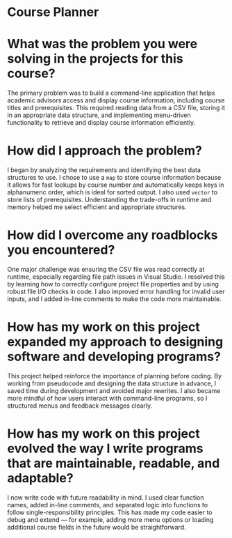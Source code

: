 # Course Planner
# What was the problem you were solving in the projects for this course?
The primary problem was to build a command-line application that helps academic advisors access and display course information, including course titles and prerequisites. This required reading data from a CSV file, storing it in an appropriate data structure, and implementing menu-driven functionality to retrieve and display course information efficiently.

# How did I approach the problem? 
I began by analyzing the requirements and identifying the best data structures to use. I chose to use a `map` to store course information because it allows for fast lookups by course number and automatically keeps keys in alphanumeric order, which is ideal for sorted output. I also used `vector` to store lists of prerequisites. Understanding the trade-offs in runtime and memory helped me select efficient and appropriate structures.

# How did I overcome any roadblocks you encountered?
One major challenge was ensuring the CSV file was read correctly at runtime, especially regarding file path issues in Visual Studio. I resolved this by learning how to correctly configure project file properties and by using robust file I/O checks in code. I also improved error handling for invalid user inputs, and I added in-line comments to make the code more maintainable.

# How has my work on this project expanded my approach to designing software and developing programs?
This project helped reinforce the importance of planning before coding. By working from pseudocode and designing the data structure in advance, I saved time during development and avoided major rewrites. I also became more mindful of how users interact with command-line programs, so I structured menus and feedback messages clearly.

# How has my work on this project evolved the way I write programs that are maintainable, readable, and adaptable?
I now write code with future readability in mind. I used clear function names, added in-line comments, and separated logic into functions to follow single-responsibility principles. This has made my code easier to debug and extend — for example, adding more menu options or loading additional course fields in the future would be straightforward.

